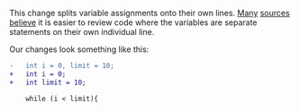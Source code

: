 This change splits variable assignments onto their own lines. [Many](https://wiki.sei.cmu.edu/confluence/display/java/DCL52-J.+Do+not+declare+more+than+one+variable+per+declaration) [sources](https://rules.sonarsource.com/java/RSPEC-1659/) [believe](https://dart.dev/tools/linter-rules/avoid_multiple_declarations_per_line) it is easier to review code where the variables are separate statements on their own individual line.

Our changes look something like this:

```diff
-   int i = 0, limit = 10;
+   int i = 0;
+   int limit = 10;

    while (i < limit){
```

